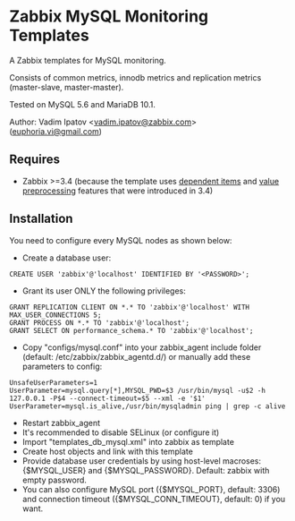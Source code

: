 # Zabbix MySQL Monitoring Templates
A Zabbix templates for MySQL monitoring.

Consists of common metrics, innodb metrics and replication metrics (master-slave, master-master).

Tested on MySQL 5.6 and MariaDB 10.1.

Author: Vadim Ipatov <<vadim.ipatov@zabbix.com>> (<euphoria.vi@gmail.com>)

## Requires
* Zabbix >=3.4 (because the template uses [dependent items](https://www.zabbix.com/documentation/3.4/manual/config/items/itemtypes/dependent_items) and [value preprocessing](https://www.zabbix.com/documentation/3.4/manual/config/items/item#item_value_preprocessing) features that were introduced in 3.4)

## Installation
You need to configure every MySQL nodes as shown below:

* Create a database user:

```
CREATE USER 'zabbix'@'localhost' IDENTIFIED BY '<PASSWORD>';
```

* Grant its user ONLY the following privileges:

```
GRANT REPLICATION CLIENT ON *.* TO 'zabbix'@'localhost' WITH MAX_USER_CONNECTIONS 5;
GRANT PROCESS ON *.* TO 'zabbix'@'localhost';
GRANT SELECT ON performance_schema.* TO 'zabbix'@'localhost';
```

* Copy "configs/mysql.conf" into your zabbix_agent include folder (default: /etc/zabbix/zabbix_agentd.d/) or manually add these parameters to config:

```
UnsafeUserParameters=1
UserParameter=mysql.query[*],MYSQL_PWD=$3 /usr/bin/mysql -u$2 -h 127.0.0.1 -P$4 --connect-timeout=$5 --xml -e '$1'
UserParameter=mysql.is_alive,/usr/bin/mysqladmin ping | grep -c alive
```

* Restart zabbix_agent
* It's recommended to disable SELinux (or configure it)
* Import "templates_db_mysql.xml" into zabbix as template
* Create host objects and link with this template
* Provide database user credentials by using host-level macroses: {$MYSQL_USER} and {$MYSQL_PASSWORD}. Default: zabbix with empty password.
* You can also configure MySQL port ({$MYSQL_PORT}, default: 3306) and connection timeout ({$MYSQL_CONN_TIMEOUT}, default: 0) if you want.

